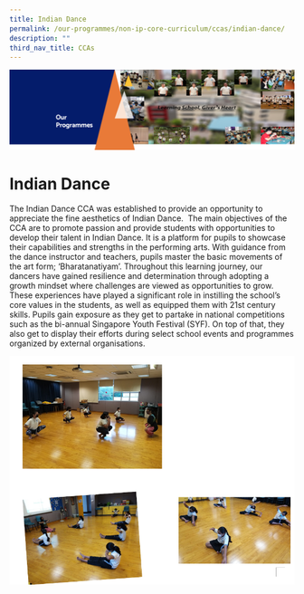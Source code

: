 ```yaml
---
title: Indian Dance
permalink: /our-programmes/non-ip-core-curriculum/ccas/indian-dance/
description: ""
third_nav_title: CCAs
---
```


![](/images/OurProgrammes1.png)

Indian Dance
============

The Indian Dance CCA was established to provide an opportunity to appreciate the fine aesthetics of Indian Dance.  The main objectives of the CCA are to promote passion and provide students with opportunities to develop their talent in Indian Dance. It is a platform for pupils to showcase their capabilities and strengths in the performing arts. With guidance from the dance instructor and teachers, pupils master the basic movements of the art form; ‘Bharatanatiyam’. Throughout this learning journey, our dancers have gained resilience and determination through adopting a growth mindset where challenges are viewed as opportunities to grow. These experiences have played a significant role in instilling the school’s core values in the students, as well as equipped them with 21st century skills. Pupils gain exposure as they get to partake in national competitions such as the bi-annual Singapore Youth Festival (SYF). On top of that, they also get to display their efforts during select school events and programmes organized by external organisations.

![](/images/Indian%20Dance.png)
